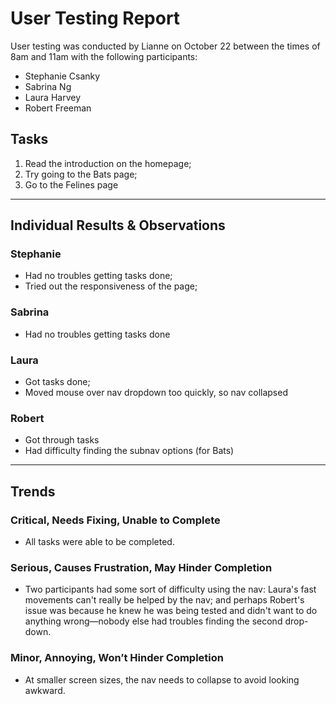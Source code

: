 # User Testing Report

User testing was conducted by Lianne on October 22 between the times of 8am and 11am with the following participants:

- Stephanie Csanky
- Sabrina Ng
- Laura Harvey
- Robert Freeman

## Tasks

1. Read the introduction on the homepage;
2. Try going to the Bats page;
3. Go to the Felines page

---

## Individual Results & Observations

### Stephanie

- Had no troubles getting tasks done;
- Tried out the responsiveness of the page;


### Sabrina

- Had no troubles getting tasks done


### Laura

- Got tasks done;
- Moved mouse over nav dropdown too quickly, so nav collapsed

### Robert

- Got through tasks
- Had difficulty finding the subnav options (for Bats)



---

## Trends

### Critical, Needs Fixing, Unable to Complete

- All tasks were able to be completed.

### Serious, Causes Frustration, May Hinder Completion

- Two participants had some sort of difficulty using the nav: Laura's fast movements can't really be helped by the nav; and perhaps Robert's issue was because he knew he was being tested and didn't want to do anything wrong—nobody else had troubles finding the second drop-down.

### Minor, Annoying, Won’t Hinder Completion

- At smaller screen sizes, the nav needs to collapse to avoid looking awkward.